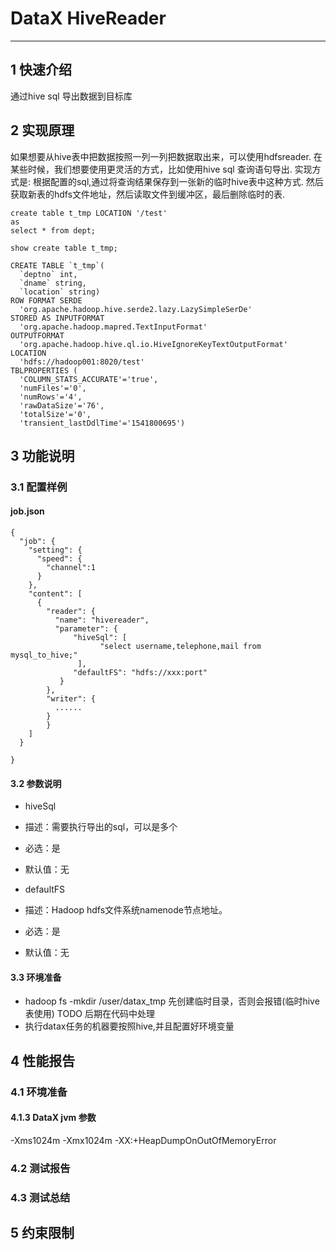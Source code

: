 # DataX HiveReader


---

## 1 快速介绍

通过hive sql 导出数据到目标库

## 2 实现原理

如果想要从hive表中把数据按照一列一列把数据取出来，可以使用hdfsreader.
在某些时候，我们想要使用更灵活的方式，比如使用hive sql 查询语句导出.
实现方式是:
根据配置的sql,通过将查询结果保存到一张新的临时hive表中这种方式.
然后获取新表的hdfs文件地址，然后读取文件到缓冲区，最后删除临时的表.

````
create table t_tmp LOCATION '/test'
as
select * from dept;

show create table t_tmp;

CREATE TABLE `t_tmp`(
  `deptno` int, 
  `dname` string, 
  `location` string)
ROW FORMAT SERDE 
  'org.apache.hadoop.hive.serde2.lazy.LazySimpleSerDe' 
STORED AS INPUTFORMAT 
  'org.apache.hadoop.mapred.TextInputFormat' 
OUTPUTFORMAT 
  'org.apache.hadoop.hive.ql.io.HiveIgnoreKeyTextOutputFormat'
LOCATION
  'hdfs://hadoop001:8020/test'
TBLPROPERTIES (
  'COLUMN_STATS_ACCURATE'='true', 
  'numFiles'='0', 
  'numRows'='4', 
  'rawDataSize'='76', 
  'totalSize'='0', 
  'transient_lastDdlTime'='1541800695')

````

## 3 功能说明

### 3.1 配置样例

#### job.json

```
{
  "job": {
    "setting": {
      "speed": {
        "channel":1
      }
    },
    "content": [
      {
        "reader": {
          "name": "hivereader",
          "parameter": {
              "hiveSql": [
                    "select username,telephone,mail from mysql_to_hive;"
               ],
              "defaultFS": "hdfs://xxx:port"
           }
        },
        "writer": {
          ......
        }
        }
    ]
  }

}
```

#### 3.2 参数说明

* hiveSql
 * 描述：需要执行导出的sql，可以是多个
 * 必选：是
 * 默认值：无

* defaultFS 
 * 描述：Hadoop hdfs文件系统namenode节点地址。
 * 必选：是
 * 默认值：无
#### 3.3 环境准备
* hadoop fs -mkdir /user/datax_tmp 先创建临时目录，否则会报错(临时hive 表使用) TODO 后期在代码中处理
* 执行datax任务的机器要按照hive,并且配置好环境变量

## 4 性能报告

### 4.1 环境准备


#### 4.1.3 DataX jvm 参数

-Xms1024m -Xmx1024m -XX:+HeapDumpOnOutOfMemoryError

### 4.2 测试报告



### 4.3 测试总结


## 5 约束限制

